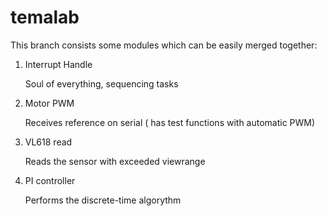 # temalab

This branch consists some modules which can be easily merged together:

1. Interrupt Handle

    Soul of everything, sequencing tasks

2. Motor PWM

    Receives reference on serial
      ( has test functions with automatic PWM)

3. VL618 read

    Reads the sensor with exceeded viewrange

4. PI controller

    Performs the discrete-time algorythm
